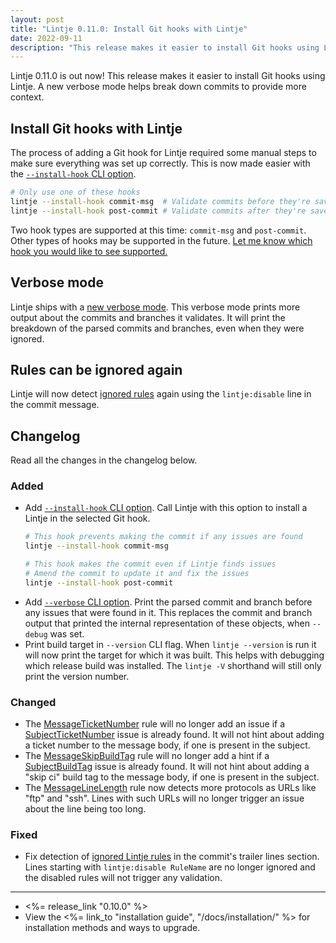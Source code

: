 ```yaml
---
layout: post
title: "Lintje 0.11.0: Install Git hooks with Lintje"
date: 2022-09-11
description: "This release makes it easier to install Git hooks using Lintje. A new verbose mode helps break down commits to provide more context."
---
```


Lintje 0.11.0 is out now! This release makes it easier to install Git hooks using Lintje. A new verbose mode helps break down commits to provide more context.

## Install Git hooks with Lintje

The process of adding a Git hook for Lintje required some manual steps to make sure everything was set up correctly. This is now made easier with the [`--install-hook` CLI option][install hook].

```sh
# Only use one of these hooks
lintje --install-hook commit-msg  # Validate commits before they're saved
lintje --install-hook post-commit # Validate commits after they're saved
```

Two hook types are supported at this time: `commit-msg` and `post-commit`. Other types of hooks may be supported in the future. [Let me know which hook you would like to see supported.](/docs/support/)

## Verbose mode

Lintje ships with a [new verbose mode][verbose flag]. This verbose mode prints more output about the commits and branches it validates. It will print the breakdown of the parsed commits and branches, even when they were ignored.

## Rules can be ignored again

Lintje will now detect [ignored rules] again using the `lintje:disable` line in the commit message.

## Changelog

Read all the changes in the changelog below.

### Added

- Add [`--install-hook` CLI option][install hook]. Call Lintje with this option to install a
  Lintje in the selected Git hook.
  ```sh
  # This hook prevents making the commit if any issues are found
  lintje --install-hook commit-msg

  # This hook makes the commit even if Lintje finds issues
  # Amend the commit to update it and fix the issues
  lintje --install-hook post-commit
  ```
- Add [`--verbose` CLI option][verbose flag]. Print the parsed commit and branch before any
  issues that were found in it. This replaces the commit and branch output that
  printed the internal representation of these objects, when `--debug` was
  set.
- Print build target in `--version` CLI flag. When `lintje --version` is run it
  will now print the target for which it was built. This helps with debugging
  which release build was installed. The `lintje -V` shorthand will still only
  print the version number.

### Changed

- The [MessageTicketNumber] rule will no longer add an issue if a
  [SubjectTicketNumber] issue is already found. It will not hint about adding a
  ticket number to the message body, if one is present in the subject.
- The [MessageSkipBuildTag] rule will no longer add a hint if a
  [SubjectBuildTag] issue is already found. It will not hint about adding a "skip
  ci" build tag to the message body, if one is present in the subject.
- The [MessageLineLength] rule now detects more protocols as URLs like "ftp" and
  "ssh". Lines with such URLs will no longer trigger an issue about the line
  being too long.

### Fixed

- Fix detection of [ignored Lintje rules][ignored rules] in the commit's trailer lines section.
  Lines starting with `lintje:disable RuleName` are no longer ignored and the
  disabled rules will not trigger any validation.

---

- <%= release_link "0.10.0" %>
- View the <%= link_to "installation guide", "/docs/installation/" %> for installation methods and ways to upgrade.

[install hook]: /docs/git-hooks/
[ignored rules]: /docs/configuration/#ignoring-rules-per-commit
[verbose flag]: /docs/usage/#verbose-output
[SubjectTicketNumber]: /docs/rules/commit-subject/#subjectticketnumber
[SubjectBuildTag]: /docs/rules/commit-subject/#subjectbuildtag
[MessageTicketNumber]: /docs/rules/commit-message/#messageticketnumber
[MessageSkipBuildTag]: /docs/rules/commit-message/#messageskipbuildtag
[MessageLineLength]: /docs/rules/commit-message/#messagelinelength

